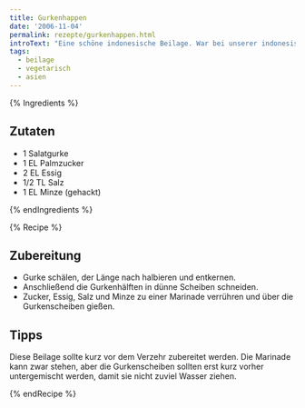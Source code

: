 ```yaml
---
title: Gurkenhappen
date: '2006-11-04'
permalink: rezepte/gurkenhappen.html
introText: "Eine schöne indonesische Beilage. War bei unserer indonesischen Reistafel dabei."
tags:
  - beilage
  - vegetarisch
  - asien
---
```


{% Ingredients %}

## Zutaten

- 1 Salatgurke
- 1 EL Palmzucker
- 2 EL Essig
- 1/2 TL Salz
- 1 EL Minze (gehackt)

{% endIngredients %}

{% Recipe %}

## Zubereitung

- Gurke schälen, der Länge nach halbieren und entkernen.
- Anschließend die Gurkenhälften in dünne Scheiben schneiden.
- Zucker, Essig, Salz und Minze zu einer Marinade verrühren und über die Gurkenscheiben gießen.

## Tipps

Diese Beilage sollte kurz vor dem Verzehr zubereitet werden. Die Marinade kann zwar stehen, aber die Gurkenscheiben sollten erst kurz vorher untergemischt werden, damit sie nicht zuviel Wasser ziehen.

{% endRecipe %}
